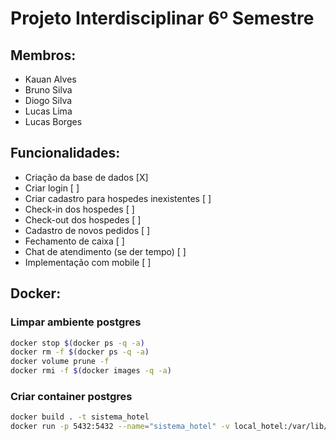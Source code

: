 # Projeto Interdisciplinar 6º Semestre

## Membros:

- Kauan Alves <br />
- Bruno Silva <br />
- Diogo Silva <br />
- Lucas Lima <br />
- Lucas Borges <br />

## Funcionalidades:
 * Criação da base de dados [X] <br />
 * Criar login [ ] <br />
 * Criar cadastro para hospedes inexistentes [ ] <br />
 * Check-in dos hospedes [ ] <br />
 * Check-out dos hospedes [ ] <br />
 * Cadastro de novos pedidos [ ] <br />
 * Fechamento de caixa [ ] <br />
 * Chat de atendimento (se der tempo) [ ] <br />
 * Implementação com mobile [ ] <br />

## Docker:

### Limpar ambiente postgres

```sh
docker stop $(docker ps -q -a)
docker rm -f $(docker ps -q -a)
docker volume prune -f
docker rmi -f $(docker images -q -a)
```

### Criar container postgres

```sh
docker build . -t sistema_hotel
docker run -p 5432:5432 --name="sistema_hotel" -v local_hotel:/var/lib/postgresql/data sistema_hotel
```
